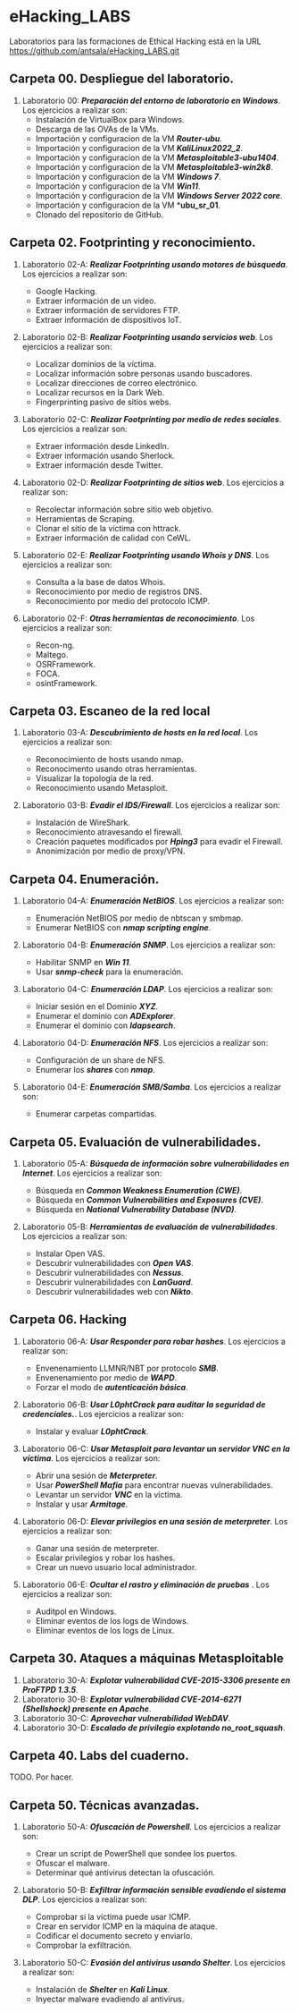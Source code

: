 # eHacking_LABS

Laboratorios para las formaciones de Ethical Hacking está en la URL https://github.com/antsala/eHacking_LABS.git


## Carpeta 00. Despliegue del laboratorio.

1. Laboratorio 00: ***Preparación del entorno de laboratorio en Windows***. Los ejercicios a realizar son:
   - Instalación de VirtualBox para Windows.
   - Descarga de las OVAs de la VMs.
   - Importación y configuracion de la VM ***Router-ubu***.
   - Importación y configuracion de la VM ***KaliLinux2022_2***.
   - Importación y configuracion de la VM ***Metasploitable3-ubu1404***.
   - Importación y configuracion de la VM ***Metasploitable3-win2k8***.
   - Importación y configuracion de la VM ***Windows 7***.
   - Importación y configuracion de la VM ***Win11***.
   - Importación y configuracion de la VM ***Windows Server 2022 core***.
   - Importación y configuracion de la VM ***ubu_sr_01**.
   - Clonado del repositorio de GitHub.

## Carpeta 02. Footprinting y reconocimiento.

1. Laboratorio 02-A: ***Realizar Footprinting usando motores de búsqueda***. Los ejercicios a realizar son:
   - Google Hacking.
   - Extraer información de un video.
   - Extraer información de servidores FTP.
   - Extraer información de dispositivos IoT.

2. Laboratorio 02-B: ***Realizar Footprinting usando servicios web***. Los ejercicios a realizar son:
   - Localizar dominios de la víctima.
   - Localizar información sobre personas usando buscadores.
   - Localizar direcciones de correo electrónico.
   - Localizar recursos en la Dark Web.
   - Fingerprinting pasivo de sitios webs.

3. Laboratorio 02-C: ***Realizar Footprinting por medio de redes sociales***. Los ejercicios a realizar son:
   - Extraer información desde LinkedIn.
   - Extraer información usando Sherlock.
   - Extraer información desde Twitter.


4. Laboratorio 02-D: ***Realizar Footprinting de sitios web***. Los ejercicios a realizar son:
   - Recolectar información sobre sitio web objetivo.
   - Herramientas de Scraping.
   - Clonar el sitio de la víctima con httrack.
   - Extraer información de calidad con CeWL.

5. Laboratorio 02-E: ***Realizar Footprinting usando Whois y DNS***. Los ejercicios a realizar son:
   - Consulta a la base de datos Whois.
   - Reconocimiento por medio de registros DNS.
   - Reconocimiento por medio del protocolo ICMP.

6. Laboratorio 02-F: ***Otras herramientas de reconocimiento***. Los ejercicios a realizar son:
   - Recon-ng.
   - Maltego.
   - OSRFramework.
   - FOCA.
   - osintFramework.

## Carpeta 03. Escaneo de la red local

1. Laboratorio 03-A: ***Descubrimiento de hosts en la red local***. Los ejercicios a realizar son:
   - Reconocimiento de hosts usando nmap.
   - Reconocimento usando otras herramientas.
   - Visualizar la topología de la red.
   - Reconocimiento usando Metasploit.

2. Laboratorio 03-B: ***Evadir el IDS/Firewall***. Los ejercicios a realizar son:
   - Instalación de WireShark.
   - Reconocimiento atravesando el firewall.
   - Creación paquetes modificados por ***Hping3*** para evadir el Firewall.
   - Anonimización por medio de proxy/VPN.

## Carpeta 04. Enumeración.

1. Laboratorio 04-A: ***Enumeración NetBIOS***. Los ejercicios a realizar son:
   - Enumeración NetBIOS por medio de nbtscan y smbmap.
   - Enumerar NetBIOS con ***nmap scripting engine***.

2. Laboratorio 04-B: ***Enumeración SNMP***. Los ejercicios a realizar son:
   - Habilitar SNMP en ***Win 11***.
   - Usar ***snmp-check*** para la enumeración.

3. Laboratorio 04-C: ***Enumeración LDAP***. Los ejercicios a realizar son:
   - Iniciar sesión en el Dominio ***XYZ***.
   - Enumerar el dominio con ***ADExplorer***.
   - Enumerar el dominio con ***ldapsearch***.

4. Laboratorio 04-D: ***Enumeración NFS***. Los ejercicios a realizar son:
   - Configuración de un share de NFS.
   - Enumerar los ***shares*** con ***nmap***.

5. Laboratorio 04-E: ***Enumeración SMB/Samba***. Los ejercicios a realizar son:
   - Enumerar carpetas compartidas.

## Carpeta 05. Evaluación de vulnerabilidades.

1. Laboratorio 05-A: ***Búsqueda de información sobre vulnerabilidades en Internet***. Los ejercicios a realizar son:
   - Búsqueda en ***Common Weakness Enumeration (CWE)***.
   - Búsqueda en ***Common Vulnerabilities and Exposures (CVE)***.
   - Búsqueda en ***National Vulnerability Database (NVD)***.

2. Laboratorio 05-B: ***Herramientas de evaluación de vulnerabilidades***. Los ejercicios a realizar son:
   - Instalar Open VAS.
   - Descubrir vulnerabilidades con ***Open VAS***.
   - Descubrir vulnerabilidades con ***Nessus***.
   - Descubrir vulnerabilidades con ***LanGuard***.
   - Descubrir vulnerabilidades web con ***Nikto***.

## Carpeta 06. Hacking

1. Laboratorio 06-A: ***Usar Responder para robar hashes***. Los ejercicios a realizar son:
   - Envenenamiento LLMNR/NBT por protocolo ***SMB***.
   - Envenenamiento por medio de ***WAPD***.
   - Forzar el modo de ***autenticación básica***.

2. Laboratorio 06-B: ***Usar L0phtCrack para auditar la seguridad de credenciales.***. Los ejercicios a realizar son:
   - Instalar y evaluar ***L0phtCrack***.

3. Laboratorio 06-C: ***Usar Metasploit para levantar un servidor VNC en la víctima***. Los ejercicios a realizar son:
   - Abrir una sesión de ***Meterpreter***.
   - Usar ***PowerShell Mafia*** para encontrar nuevas vulnerabilidades.
   - Levantar un servidor ***VNC*** en la víctima.
   - Instalar  y usar ***Armitage***.

4. Laboratorio 06-D: ***Elevar privilegios en una sesión de meterpreter***. Los ejercicios a realizar son:
   - Ganar una sesión de meterpreter.
   - Escalar privilegios y robar los hashes.
   - Crear un nuevo usuario local administrador.


5. Laboratorio 06-E: ***Ocultar el rastro y eliminación de pruebas*** . Los ejercicios a realizar son:
   - Auditpol en Windows.
   - Eliminar eventos de los logs de Windows.
   - Eliminar eventos de los logs de Linux.


## Carpeta 30. Ataques a máquinas Metasploitable

1. Laboratorio 30-A: ***Explotar vulnerabilidad CVE-2015-3306 presente en ProFTPD 1.3.5***.
2. Laboratorio 30-B: ***Explotar vulnerabilidad CVE-2014-6271 (Shellshock) presente en Apache***.
3. Laboratorio 30-C: ***Aprovechar vulnerabilidad WebDAV***.
4. Laboratorio 30-D: ***Escalado de privilegio explotando no_root_squash***.

## Carpeta 40. Labs del cuaderno. 
TODO. Por hacer.


## Carpeta 50. Técnicas avanzadas.

1. Laboratorio 50-A: ***Ofuscación de Powershell***. Los ejercicios a realizar son:
   - Crear un script de PowerShell que sondee los puertos.
   - Ofuscar el malware.
   - Determinar qué antivirus detectan la ofuscación.

2. Laboratorio 50-B: ***Exfiltrar información sensible evadiendo el sistema DLP***. Los ejercicios a realizar son:
   - Comprobar si la víctima puede usar ICMP.
   - Crear en servidor ICMP en la máquina de ataque.
   - Codificar el documento secreto y enviarlo.
   - Comprobar la exfiltración.

3. Laboratorio 50-C: ***Evasión del antivirus usando Shelter***. Los ejercicios a realizar son:
   - Instalación de ***Shelter*** en ***Kali Linux***.
   - Inyectar malware evadiendo al antivirus.

   
   


   




